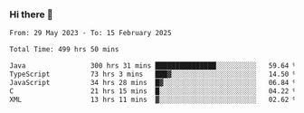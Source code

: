 ### Hi there 👋

<!--START_SECTION:waka-->

```txt
From: 29 May 2023 - To: 15 February 2025

Total Time: 499 hrs 50 mins

Java                300 hrs 31 mins ███████████████░░░░░░░░░░   59.64 %
TypeScript          73 hrs 3 mins   ███▓░░░░░░░░░░░░░░░░░░░░░   14.50 %
JavaScript          34 hrs 28 mins  █▓░░░░░░░░░░░░░░░░░░░░░░░   06.84 %
C                   21 hrs 15 mins  █░░░░░░░░░░░░░░░░░░░░░░░░   04.22 %
XML                 13 hrs 11 mins  ▓░░░░░░░░░░░░░░░░░░░░░░░░   02.62 %
```

<!--END_SECTION:waka-->
<!--
**the-beef-calculator/the-beef-calculator** is a ✨ _special_ ✨ repository because its `README.md` (this file) appears on your GitHub profile.

Here are some ideas to get you started:

- 🔭 I’m currently working on ...
- 🌱 I’m currently learning ...
- 👯 I’m looking to collaborate on ...
- 🤔 I’m looking for help with ...
- 💬 Ask me about ...
- 📫 How to reach me: ...
- 😄 Pronouns: ...
- ⚡ Fun fact: ...
-->
